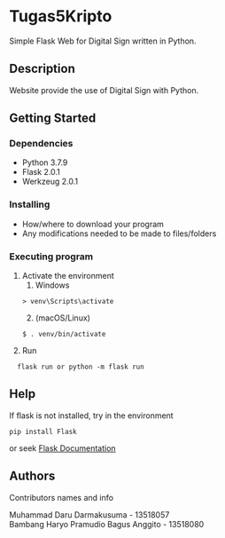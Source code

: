 # Tugas5Kripto

Simple Flask Web for Digital Sign written in Python.

## Description

Website provide the use of Digital Sign with Python.

## Getting Started

### Dependencies

* Python 3.7.9
* Flask 2.0.1
* Werkzeug 2.0.1

### Installing

* How/where to download your program
* Any modifications needed to be made to files/folders

### Executing program

1. Activate the environment
    1. Windows
      ```
      > venv\Scripts\activate
      ```
    2. (macOS/Linux)
      ```
      $ . venv/bin/activate
      ```
2. Run
  ```
    flask run or python -m flask run
  ```

## Help

If flask is not installed, try in the environment
```
pip install Flask
```
or seek [Flask Documentation](https://flask.palletsprojects.com/en/2.0.x/installation/)

## Authors

Contributors names and info

Muhammad Daru Darmakusuma - 13518057  
Bambang Haryo Pramudio Bagus Anggito - 13518080
